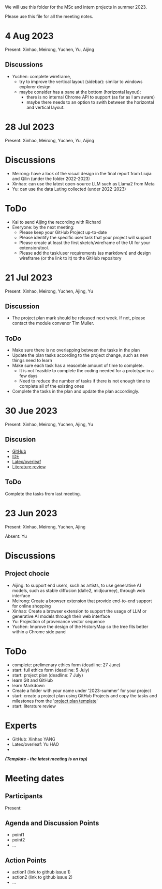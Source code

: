 We will use this folder for the MSc and intern projects in summer 2023.

Please use this file for all the meeting notes. 

# 4 Aug 2023

Present: Xinhao, Meirong, Yuchen, Yu, Aijing

## Discussions
- Yuchen: complete wireframe,
   - try to improve the vertical layout (sidebar): similar to windows explorer design
   - maybe consider has a pane at the bottom (horizontal layout):
      - there is no internal Chrome API to support (as far as I am aware)
      - maybe there needs to an option to swith between the horizontal and vertical layout.

# 28 Jul 2023

Present: Xinhao, Meirong, Yuchen, Yu, Aijing

# Discussions
- Meirong: have a look of the visual design in the final report from Liujia and Qilin (under the folder 2022-2023)
- Xinhao: can use the latest open-source LLM such as Llama2 from Meta
- Yu: can use the data Luting collected (under 2022-2023)

# ToDo
- Kai to send Aijing the recording with Richard
- Everyone: by the next meeting:
   - Please keep your GitHub Project up-to-date
   - Please identify the specific user task that your project will support
   - Please create at least the first sketch/wireframe of the UI for your extension/tool.
   - Please add the task/user requirements (as markdown) and design wireframe (or the link to it) to the GitHub repository

# 21 Jul 2023

Present: Xinhao, Meirong, Yuchen, Ajing, Yu

## Discussion
- The project plan mark should be released next week. If not, please contact the module convenor Tim Muller.

## ToDo
- Make sure there is no overlapping between the tasks in the plan
- Update the plan tasks according to the project change, such as new things need to learn
- Make sure each task has a reasonble amount of time to complete.
   - It is not feasible to complete the coding needed for a prototype in a few days
   - Need to reduce the number of tasks if there is not enough time to complete all of the existing ones
- Complete the tasks in the plan and update the plan accordingly. 

# 30 Jue 2023

Present: Xinhao, Meirong, Yuchen, Ajing, Yu

## Discusion
- [GitHub](https://github.com/Vis4Sense/student-projects/blob/main/instructions/github.md)
- [IDE](https://github.com/Vis4Sense/student-projects/blob/main/instructions/ide.md)
- [Latex/overleaf](https://github.com/Vis4Sense/student-projects/blob/main/instructions/latex.md)
- [Literature review](https://github.com/Vis4Sense/student-projects/blob/main/instructions/literature.md)

## ToDo

Complete the tasks from last meeting.

# 23 Jun 2023

Present: Xinhao, Meirong, Yuchen, Ajing

Absent: Yu

# Discussions
## Project chocie
- Aijing: to support end users, such as artists, to use generative AI models, such as stable diffusion (dalle2, midjourney), through web interface
- Meirong: Create a browser extension that provide end-to-end support for online shopping
- Xinhao: Create a browser extension to support the usage of LLM or generative AI models through their web interface
- Yu: Projection of provenance vector sequence
- Yuchen: Improve the design of the HistoryMap so the tree fits better within a Chrome side panel

# ToDo
- complete: prelimenary ethics form (deadline: 27 June)
- start: full ethics form (deadline: 5 July)
- start: project plan (deadline: 7 July)
- learn Git and GitHub
- learn Markdown
- Create a folder with your name under '2023-summer' for your project
- start: create a project plan using GitHub Projects and copy the tasks and milestones from the '[project plan template](https://github.com/Vis4Sense/student-projects/projects?query=is%3Aopen)'
- start: literature review

# Experts
- GitHub: Xinhao YANG
- Latex/overleaf: Yu HAO
- 
***(Template - the latest meeting is on top)***

# Meeting dates

## Participants

Present:

## Agenda and Discussion Points

- point1
- point2
- ...

## Action Points

- action1 (link to github issue 1)
- action2 (link to github issue 2)
- ...
